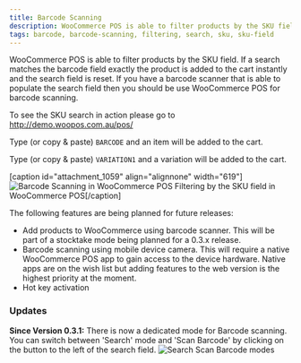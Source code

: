 ```yaml
---
title: Barcode Scanning
description: WooCommerce POS is able to filter products by the SKU field, this allows you to instantly add products to cart using a barcode scanner.
tags: barcode, barcode-scanning, filtering, search, sku, sku-field
---
```


WooCommerce POS is able to filter products by the SKU field. If a search matches the barcode field exactly the product is added to the cart instantly and the search field is reset. If you have a barcode scanner that is able to populate the search field then you should be use WooCommerce POS for barcode scanning. 

To see the SKU search in action please go to http://demo.woopos.com.au/pos/ 

Type (or copy & paste) `BARCODE` and an item will be added to the cart. 

Type (or copy & paste) `VARIATION1` and a variation will be added to the cart. 

[caption id="attachment_1059" align="alignnone" width="619"]![Barcode Scanning in WooCommerce POS](http://woopos.com.au/wp-content/uploads/2014/07/barcode-search.png) Filtering by the SKU field in WooCommerce POS[/caption] 

The following features are being planned for future releases:

*   Add products to WooCommerce using barcode scanner. This will be part of a stocktake mode being planned for a 0.3.x release.
*   Barcode scanning using mobile device camera. This will require a native WooCommerce POS app to gain access to the device hardware. Native apps are on the wish list but adding features to the web version is the highest priority at the moment.
*   Hot key activation

### Updates

**Since Version 0.3.1:** There is now a dedicated mode for Barcode scanning. You can switch between 'Search' mode and 'Scan Barcode' by clicking on the button to the left of the search field. ![Search Scan Barcode modes](http://woopos.com.au/wp-content/uploads/2014/07/search-scan-mode.png)